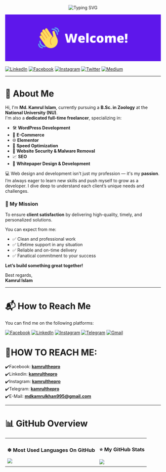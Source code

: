 <div align="center">
  
  ![Typing SVG](https://readme-typing-svg.demolab.com?font=JetBrains+Mono&size=24&pause=1000&color=E0E0E0&center=true&vCenter=true&width=435&lines=Welcome+to+my+GitHub!)

</div>

![](https://github.com/kamrulthepro/kamrulthepro/blob/main/welcome1.png?raw=true)

[![LinkedIn](https://img.shields.io/badge/LinkedIn-0077B5?style=for-the-badge&logo=linkedin&logoColor=white)](https://linkedin.com/in/kamrulthepro)
[![Facebook](https://img.shields.io/badge/Facebook-1877F2?style=for-the-badge&logo=facebook&logoColor=white)](https://www.facebook.com/kamrulthepro)
[![Instagram](https://img.shields.io/badge/Instagram-E4405F?style=for-the-badge&logo=instagram&logoColor=white)](https://instagram.com/kamrulthepro)
[![Twitter](https://img.shields.io/badge/Twitter-1DA1F2?style=for-the-badge&logo=twitter&logoColor=white)](https://twitter.com/kamrulthepro)
[![Medium](https://img.shields.io/badge/Medium-12100E?style=for-the-badge&logo=medium&logoColor=white)](https://medium.com/@kamrulthepro)

<!--<p><a href="https://www.twitter.com/kamrulthepro"><img src="https://img.shields.io/badge/twitter-%231DA1F2.svg?&style=for-the-badge&logo=twitter&logoColor=white" height=25></a> <a href="https://www.linkedin.com/in/kamrulthepro"><img src="https://img.shields.io/badge/linkedin-%230077B5.svg?&style=for-the-badge&logo=linkedin&logoColor=white" height=25></a> <a href="https://www.instagram.com/kamrulthepro/"><img src="https://img.shields.io/badge/instagram-%23E4405F.svg?&style=for-the-badge&logo=instagram&logoColor=white" height=25></a> <a href="https://medium.com/@kamrulthepro"><img src="https://img.shields.io/badge/medium-%2312100E.svg?&style=for-the-badge&logo=medium&logoColor=white" height=25></a></p> -->

<!--## About Me
### Hi There,<br>
My name is Md. Kamrul Islam, And I'm Studying B.Sc in Computer Science & Engineering-(CSE) at Bangladesh University Of Business and Technology-BUBT. I'm a Front-End Web Designer & Developer, and also WordPress Expert. Web Design & Development is my passion. I Love To Learn New Skills to Become myself a Pro Developer. I Get Deeper to Understand Client's Needs & Problems. My Mission is to Satisfy Every Client. Because Client Satisfaction is My First Priority. Full & Fresh Hand Coding is My Power. You'll Get Lifetime Support in Any Situation, I Promise that, You'll Get Fanatical Support And Absolutely Positively On-Time Delivery.<br>
Best Regards,<br>
Kamrul Islam-->

---

# 👤 About Me

Hi, I'm **Md. Kamrul Islam**, currently pursuing a **B.Sc. in Zoology** at the **National University (NU)**.  
I'm also a **dedicated full-time freelancer**, specializing in:

- 🛠️ **WordPress Development**
- 🛒 **E-Commerce**
- 🌐 **Elementor**
- 🚀 **Speed Optimization**
- 🔐 **Website Security & Malware Removal**
- 📈 **SEO**
- 📄 **Whitepaper Design & Development**

💻 Web design and development isn't just my profession — it's my **passion**.  
I’m always eager to learn new skills and push myself to grow as a developer. I dive deep to understand each client’s unique needs and challenges.

### 🎯 My Mission  
To ensure **client satisfaction** by delivering high-quality, timely, and personalized solutions.

You can expect from me:
- ✅ Clean and professional work  
- ✅ Lifetime support in any situation  
- ✅ Reliable and on-time delivery  
- ✅ Fanatical commitment to your success

**Let’s build something great together!**

Best regards,  
**Kamrul Islam**

---

# 📬 How to Reach Me

You can find me on the following platforms:

[![Facebook](https://img.shields.io/badge/Facebook-1877F2?style=flat&logo=facebook&logoColor=white)](https://facebook.com/kamrulthepro)
[![LinkedIn](https://img.shields.io/badge/LinkedIn-0A66C2?style=flat&logo=linkedin&logoColor=white)](https://linkedin.com/in/kamrulthepro)
[![Instagram](https://img.shields.io/badge/Instagram-E4405F?style=flat&logo=instagram&logoColor=white)](https://instagram.com/kamrulthepro)
[![Telegram](https://img.shields.io/badge/Telegram-26A5E4?style=flat&logo=telegram&logoColor=white)](https://t.me/kamrulthepro)
[![Gmail](https://img.shields.io/badge/Gmail-D14836?style=flat&logo=gmail&logoColor=white)](mailto:mdkamrulkhan995@gmail.com)


# 💬HOW TO REACH ME:<br>
✔️Facebook: **[kamrulthepro](https://www.facebook.com/kamrulthepro)<br>**
✔️Linkedin: **[kamrulthepro](https://www.linkedin.com/in/kamrulthepro/)<br>**
✔️Instagram: **[kamrulthepro](https://www.instagram.com/kamrulthepro/)<br>**
✔️Telegram: **[kamrulthepro](https://t.me/kamrulthepro)<br>**
✔️E-Mail: **mdkamrulkhan995@gmail.com**

---

<!-- [<img src='https://cdn.jsdelivr.net/npm/simple-icons@3.0.1/icons/github.svg' alt='github' height='40'>](https://github.com/kamrulthepro)  [<img src='https://cdn.jsdelivr.net/npm/simple-icons@3.0.1/icons/linkedin.svg' alt='linkedin' height='40'>](https://www.linkedin.com/in/kamrulthepro/)  [<img src='https://cdn.jsdelivr.net/npm/simple-icons@3.0.1/icons/facebook.svg' alt='facebook' height='40'>](https://www.facebook.com/kamrulthepro)  [<img src='https://cdn.jsdelivr.net/npm/simple-icons@3.0.1/icons/instagram.svg' alt='instagram' height='40'>](https://www.instagram.com/kamrul_the_pro/)  [<img src='https://cdn.jsdelivr.net/npm/simple-icons@3.0.1/icons/twitter.svg' alt='twitter' height='40'>](https://twitter.com/kamrul_the_pro)  [<img src='https://cdn.jsdelivr.net/npm/simple-icons@3.0.1/icons/codepen.svg' alt='codepen' height='40'>](https://codepen.io/kamrulthepro)   -->

<!-- <a href='https://archiveprogram.github.com/'><img src='https://raw.githubusercontent.com/acervenky/animated-github-badges/master/assets/acbadge.gif' width='40' height='40'></a> <a href='https://docs.github.com/en/developers'><img src='https://raw.githubusercontent.com/acervenky/animated-github-badges/master/assets/devbadge.gif' width='40' height='40'></a> <a href='https://github.com/pricing'><img src='https://raw.githubusercontent.com/acervenky/animated-github-badges/master/assets/pro.gif' width='40' height='40'></a> <a href='https://stars.github.com/'><img src='https://raw.githubusercontent.com/acervenky/animated-github-badges/master/assets/starbadge.gif' width='35' height='35'></a> <a href='https://docs.github.com/en/github/supporting-the-open-source-community-with-github-sponsors'><img src='https://raw.githubusercontent.com/acervenky/animated-github-badges/master/assets/sponsorbadge.gif' width='35' height='35'></a>  -->


<!-- ### ❄MOST USED LANGUAGES ON GITHUB:<br>
[![Top Langs](https://github-readme-stats.vercel.app/api/top-langs/?username=kamrulthepro)](https://github.com/anuraghazra/github-readme-stats)

### ⭐MY GITHUB STATS:<br>
![GitHub stats](https://github-readme-stats.vercel.app/api?username=kamrulthepro&show_icons=true&count_private=true)  -->

# 📊 GitHub Overview

<table>
  <tr>
    <td>
      <h3>❄ Most Used Languages On GitHub</h3>
      <a href="https://github.com/anuraghazra/github-readme-stats">
        <img src="https://github-readme-stats.vercel.app/api/top-langs/?username=kamrulthepro&layout=compact&theme=tokyonight" />
      </a>
    </td>
    <td>
      <h3>⭐ My GitHub Stats</h3>
      <img src="https://github-readme-stats.vercel.app/api?username=kamrulthepro&show_icons=true&count_private=true&theme=tokyonight" />
    </td>
  </tr>
</table>




 
